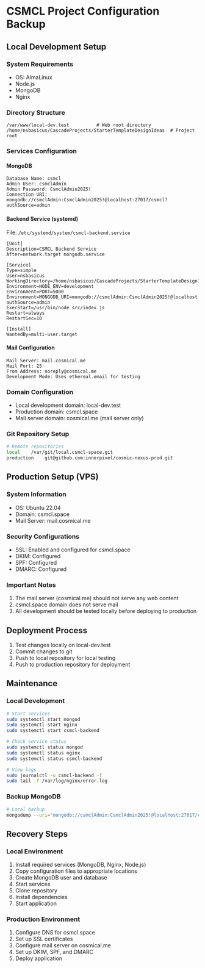 # CSMCL Project Configuration Backup

## Local Development Setup

### System Requirements
- OS: AlmaLinux
- Node.js
- MongoDB
- Nginx

### Directory Structure
```
/var/www/local-dev.test          # Web root directory
/home/nsbasicus/CascadeProjects/StarterTemplateDesignIdeas  # Project root
```

### Services Configuration

#### MongoDB
```properties
Database Name: csmcl
Admin User: csmclAdmin
Admin Password: CsmclAdmin2025!
Connection URI: mongodb://csmclAdmin:CsmclAdmin2025!@localhost:27017/csmcl?authSource=admin
```

#### Backend Service (systemd)
File: `/etc/systemd/system/csmcl-backend.service`
```systemd
[Unit]
Description=CSMCL Backend Service
After=network.target mongodb.service

[Service]
Type=simple
User=nsbasicus
WorkingDirectory=/home/nsbasicus/CascadeProjects/StarterTemplateDesignIdeas/backend
Environment=NODE_ENV=development
Environment=PORT=5000
Environment=MONGODB_URI=mongodb://csmclAdmin:CsmclAdmin2025!@localhost:27017/csmcl?authSource=admin
ExecStart=/usr/bin/node src/index.js
Restart=always
RestartSec=10

[Install]
WantedBy=multi-user.target
```

#### Mail Configuration
```properties
Mail Server: mail.cosmical.me
Mail Port: 25
From Address: noreply@cosmical.me
Development Mode: Uses ethereal.email for testing
```

### Domain Configuration
- Local development domain: local-dev.test
- Production domain: csmcl.space
- Mail server domain: cosmical.me (mail server only)

### Git Repository Setup
```bash
# Remote repositories
local    /var/git/local.csmcl-space.git
production    git@github.com:innerpixel/cosmic-nexus-prod.git
```

## Production Setup (VPS)

### System Information
- OS: Ubuntu 22.04
- Domain: csmcl.space
- Mail Server: mail.cosmical.me

### Security Configurations
- SSL: Enabled and configured for csmcl.space
- DKIM: Configured
- SPF: Configured
- DMARC: Configured

### Important Notes
1. The mail server (cosmical.me) should not serve any web content
2. csmcl.space domain does not serve mail
3. All development should be tested locally before deploying to production

## Deployment Process

1. Test changes locally on local-dev.test
2. Commit changes to git
3. Push to local repository for local testing
4. Push to production repository for deployment

## Maintenance

### Local Development
```bash
# Start services
sudo systemctl start mongod
sudo systemctl start nginx
sudo systemctl start csmcl-backend

# Check service status
sudo systemctl status mongod
sudo systemctl status nginx
sudo systemctl status csmcl-backend

# View logs
sudo journalctl -u csmcl-backend -f
sudo tail -f /var/log/nginx/error.log
```

### Backup MongoDB
```bash
# Local backup
mongodump --uri="mongodb://csmclAdmin:CsmclAdmin2025!@localhost:27017/csmcl?authSource=admin" --out=/path/to/backup/directory
```

## Recovery Steps

### Local Environment
1. Install required services (MongoDB, Nginx, Node.js)
2. Copy configuration files to appropriate locations
3. Create MongoDB user and database
4. Start services
5. Clone repository
6. Install dependencies
7. Start application

### Production Environment
1. Configure DNS for csmcl.space
2. Set up SSL certificates
3. Configure mail server on cosmical.me
4. Set up DKIM, SPF, and DMARC
5. Deploy application
